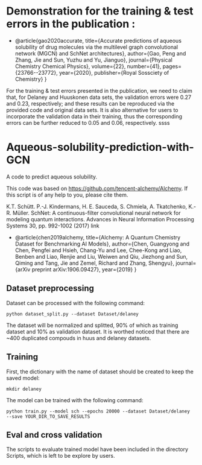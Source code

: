 # Demonstration for the training & test errors in the publication :
- @article{gao2020accurate,
  title={Accurate predictions of aqueous solubility of drug molecules via the multilevel graph convolutional network (MGCN) and SchNet architectures},
  author={Gao, Peng and Zhang, Jie and Sun, Yuzhu and Yu, Jianguo},
  journal={Physical Chemistry Chemical Physics},
  volume={22},
  number={41},
  pages={23766--23772},
  year={2020},
  publisher={Royal Sossciety of Chemistry}
}
 
For the training & test errors presented in the publication, we need to claim that, for Delaney and Huuskonen data sets, the validation errors were 0.27 and 0.23, respectively; and these results can be reproduced via the provided code and original data sets. It is also alternative for users to incorporate the validation data in their training, thus the corresponding errors can be further reduced to 0.05 and 0.06, respectively. 
ssss

# Aqueous-solubility-prediction-with-GCN

A code to predict aqueous solubility.

This code was based on https://github.com/tencent-alchemy/Alchemy. If this script is of any help to you, please cite them.

K.T. Schütt. P.-J. Kindermans, H. E. Sauceda, S. Chmiela, A. Tkatchenko, K.-R. Müller. SchNet: A continuous-filter convolutional neural network for modeling quantum interactions. Advances in Neural Information Processing Systems 30, pp. 992-1002 (2017) link
- @article{chen2019alchemy,
  title={Alchemy: A Quantum Chemistry Dataset for Benchmarking AI Models},
  author={Chen, Guangyong and Chen, Pengfei and Hsieh, Chang-Yu and Lee, Chee-Kong and Liao, Benben and Liao, Renjie and Liu, Weiwen and Qiu, Jiezhong and Sun, Qiming and Tang, Jie and Zemel, Richard and Zhang, Shengyu},
  journal={arXiv preprint arXiv:1906.09427},
  year={2019}
}

## Dataset preprocessing
Dataset can be processed with the following command:
```
python dataset_split.py --dataset Dataset/delaney  
```
The dataset will be normalized and splitted, 90% of which as training dataset and 10% as validation dataset. It is worthed noticed that there are ~400 duplicated compouds in huus and delaney datasets.



## Training
First, the dictionary with the name of dataset  should be created to keep the saved model:
```
mkdir delaney
```
The model can be trained with the following command:
```
python train.py --model sch --epochs 20000 --dataset Dataset/delaney  --save YOUR_DIR_TO_SAVE_RESULTS
```

## Eval and cross validation

The scripts to evaluate trained model have been included in the directory Scripts, which is left to be explore by users.